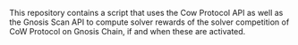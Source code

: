 This repository contains a script that uses the Cow Protocol API as well as the Gnosis Scan API to compute solver rewards of the solver competition of CoW Protocol on Gnosis Chain, if and when these are activated.
